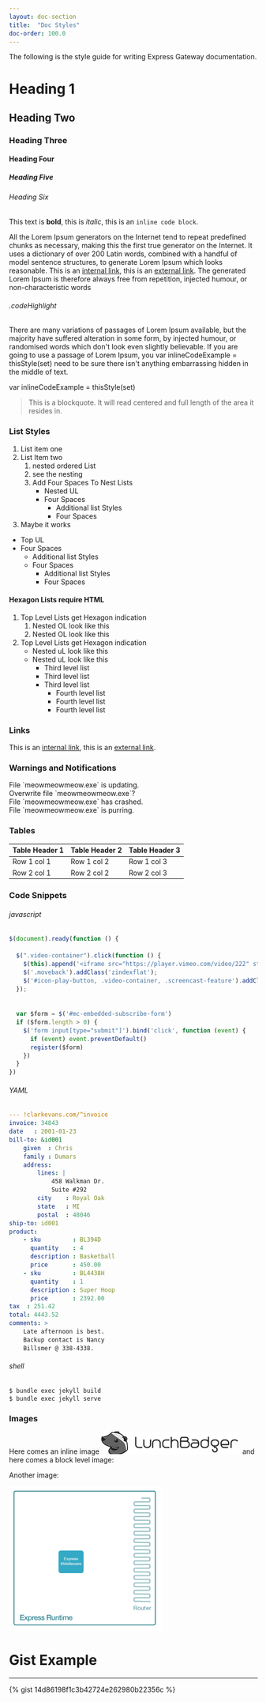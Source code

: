 ```yaml
---
layout: doc-section
title:  "Doc Styles"
doc-order: 100.0
---
```


The following is the style guide for writing Express Gateway documentation.

# Heading 1
## Heading Two
### Heading Three
#### Heading Four
##### Heading Five
###### Heading Six

This text is **bold**, this is *italic*, this is an `inline code block`.

All the Lorem Ipsum generators on the Internet tend to repeat predefined chunks as necessary, making this the first true generator on the Internet. It uses a dictionary of over 200 Latin words, combined with a handful of model sentence structures, to generate Lorem Ipsum which looks reasonable. This is an [internal link](#error-code-definitions), this is an [external link](http://google.com). The generated Lorem Ipsum is therefore always free from repetition, injected humour, or non-characteristic words

###### .codeHighlight
There are many variations of passages of Lorem Ipsum available, but the majority have suffered alteration in some form, by injected humour, or randomised words which don't look even slightly believable. If you are going to use a passage of Lorem Ipsum, you <span class="codeHighlight">var inlineCodeExample = thisStyle(set)</span> need to be sure there isn't anything embarrassing hidden in the middle of text.

<span class="codeHighlight">var inlineCodeExample = thisStyle(set)</span>

> This is a blockquote. It will read centered and full length of the area it resides in.

### List Styles

1. List item one
2. List Item two
    1. nested ordered List
    2. see the nesting
    3. Add Four Spaces To Nest Lists
        - Nested UL
        - Four Spaces
            - Additional list Styles
            - Four Spaces
3. Maybe it works

- Top UL
- Four Spaces
    - Additional list Styles
    - Four Spaces
        - Additional list Styles
        - Four Spaces

#### Hexagon Lists require HTML

<ol class="hexagon-list" markdown="1">
<li>Top Level Lists get Hexagon indication
<ol>
<li>Nested OL look like this</li>
<li>Nested OL look like this</li>
</ol>
</li>
<li>Top Level Lists get Hexagon indication
<ul>
<li>Nested uL look like this</li>
<li>Nested uL look like this
<ul>
<li>Third level list</li>
<li>Third level list</li>
<li>Third level list
<ul>
<li>Fourth level list</li>
<li>Fourth level list</li>
<li>Fourth level list</li>
</ul>
</li>
</ul>
</li>
</ul>
</li>
</ol>

### Links

This is an [internal link](#error-code-definitions), this is an [external link](http://google.com).

### Warnings and Notifications

<aside class="notice" markdown="1">
File `meowmeowmeow.exe` is updating.
</aside>

<aside class="warning" mardown="1">
Overwrite file `meowmeowmeow.exe`?
</aside>

<aside class="error" mardown="1">
File `meowmeowmeow.exe` has crashed.
</aside>

<aside class="success" mardown="1">
File `meowmeowmeow.exe` is purring.
</aside>

### Tables

Table Header 1 | Table Header 2 | Table Header 3
-------------- | -------------- | --------------
Row 1 col 1 | Row 1 col 2 | Row 1 col 3
Row 2 col 1 | Row 2 col 2 | Row 2 col 3

### Code Snippets

###### javascript

```javascript
$(document).ready(function () {

  $(".video-container").click(function () {
    $(this).append('<iframe src="https://player.vimeo.com/video/222" style="position:absolute;top:0;left:0;width:100%;height:100%;"frameborder="0" webkitallowfullscreen ></iframe>');
    $('.moveback').addClass('zindexflat');
    $('#icon-play-button, .video-container, .screencast-feature').addClass('videoplay');
  });


  var $form = $('#mc-embedded-subscribe-form')
  if ($form.length > 0) {
    $('form input[type="submit"]').bind('click', function (event) {
      if (event) event.preventDefault()
      register($form)
    })
  }
})
```

###### YAML

```yaml
--- !clarkevans.com/^invoice
invoice: 34843
date   : 2001-01-23
bill-to: &id001
    given  : Chris
    family : Dumars
    address:
        lines: |
            458 Walkman Dr.
            Suite #292
        city    : Royal Oak
        state   : MI
        postal  : 48046
ship-to: id001
product:
    - sku         : BL394D
      quantity    : 4
      description : Basketball
      price       : 450.00
    - sku         : BL4438H
      quantity    : 1
      description : Super Hoop
      price       : 2392.00
tax  : 251.42
total: 4443.52
comments: >
    Late afternoon is best.
    Backup contact is Nancy
    Billsmer @ 338-4338.
```

###### shell

```shell
$ bundle exec jekyll build
$ bundle exec jekyll serve
```

### Images

Here comes an inline image ![inline image](/assets/img/lb-logo-mono.png) and here comes a block level image:

Another image:

![inline image](/assets/img/Marchitecture_Express-As-We-Know-it_01.png)

# Gist Example
---
{% gist 14d86198f1c3b42724e262980b22356c %}
